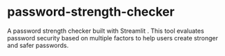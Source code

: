 # password-strength-checker
A password strength checker built with Streamlit . This tool evaluates password security based on multiple factors to help users create stronger and safer passwords.
